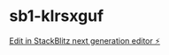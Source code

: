 # sb1-klrsxguf

[Edit in StackBlitz next generation editor ⚡️](https://stackblitz.com/~/github.com/figueca/sb1-klrsxguf)
